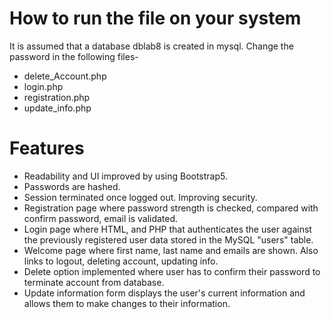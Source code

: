 # How to run the file on your system
It is assumed that a database dblab8 is created in mysql. Change the password in the following files-
- delete_Account.php
- login.php
- registration.php
- update_info.php

# Features
- Readability and UI improved by using Bootstrap5.
- Passwords are hashed.
- Session terminated once logged out. Improving security.
- Registration page where password strength is checked, compared with confirm password, email is validated.
- Login page where HTML, and PHP that authenticates the user against the previously registered user data stored in the MySQL "users" table.
- Welcome page where first name, last name and emails are shown. Also links to logout, deleting account, updating info.
- Delete option implemented where user has to confirm their password to terminate account from database.
- Update information form displays the user's current information and allows them to make changes to their information.